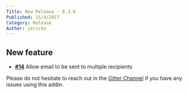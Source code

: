 ```yaml
---
Title: New Release - 0.3.0
Published: 15/4/2017
Category: Release
Author: jericho
---
```


## New feature

- [__#14__](https://github.com/cake-contrib/Cake.SendGrid/issues/14) Allow email to be sent to multiple recipients

Please do not hesitate to reach out in the [Gitter Channel](https://gitter.im/cake-contrib/Lobby) if you have any issues using this addin.
